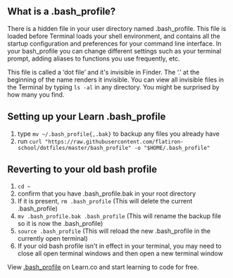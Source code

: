 ## What is a .bash_profile?

There is a hidden file in your user directory named .bash_profile. This file is loaded before Terminal loads your shell environment, and contains all the startup configuration and preferences for your command line interface. In your bash_profile you can change different settings such as your terminal prompt, adding aliases to functions you use frequently, etc.

This file is called a ‘dot file’ and it's invisible in Finder. The ‘.’ at the beginning of the name renders it invisible. You can view all invisible files in the Terminal by typing `ls -al` in any directory. You might be surprised by how many you find.

## Setting up your Learn .bash_profile
 1. type `mv ~/.bash_profile{,.bak}` to backup any files you already have
 2. run `curl "https://raw.githubusercontent.com/flatiron-school/dotfiles/master/bash_profile" -o "$HOME/.bash_profile"`
 
 ## Reverting to your old bash profile
 1. ```cd ~```
 2. confirm that you have .bash_profile.bak in your root directory
 3. If it is present, ```rm .bash_profile```  (This will delete the current .bash_profile)
 4. ```mv .bash_profile.bak .bash_profile``` (This will rename the backup file so it is now the .bash_profile)
 5. ```source .bash_profile``` (This will reload the new .bash_profile in the currently open terminal)
 6. If your old bash profile isn't in effect in your terminal, you may need to close all open terminal windows and then open a new terminal window
<p data-visibility='hidden'>View <a href='https://learn.co/lessons/bash_profile'>.bash_profile</a> on Learn.co and start learning to code for free.</p>
